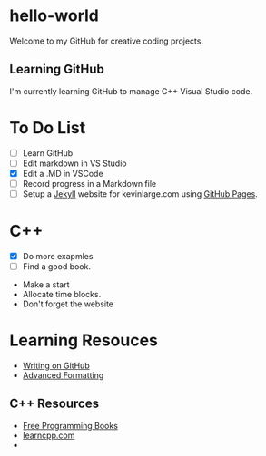 # hello-world
Welcome to my GitHub for creative coding projects. 
## Learning GitHub
I'm currently learning GitHub to manage C++ Visual Studio code.
# To Do List
- [ ] Learn GitHub
- [ ] Edit markdown in VS Studio
- [x] Edit a .MD in VSCode
- [ ] Record progress in a Markdown file
- [ ] Setup a [Jekyll](https://docs.github.com/en/pages/setting-up-a-github-pages-site-with-jekyll) website for kevinlarge.com using [GitHub Pages](https://docs.github.com/en/pages).
# C++
- [x] Do more exapmles
- [ ] Find a good book. 
* Make a start
* Allocate time blocks.
* Don't forget the website
# Learning Resouces
* [Writing on GitHub]( https://docs.github.com/en/get-started/writing-on-github/getting-started-with-writing-and-formatting-on-github/quickstart-for-writing-on-github)
* [Advanced Formatting](https://docs.github.com/en/get-started/writing-on-github/working-with-advanced-formatting/organizing-information-with-tables)
## C++ Resources
* [Free Programming Books](https://github.com/EbookFoundation/free-programming-books/blob/main/books/free-programming-books-langs.md#cpp)
* [learncpp.com](https://www.learncpp.com/)
* 
